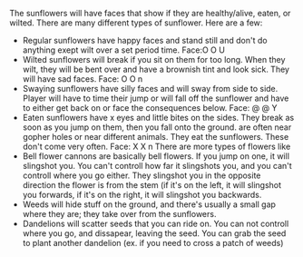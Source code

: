 The sunflowers will have faces that show if they are healthy/alive, eaten, or wilted.
  There are many different types of sunflower. Here are a few:
- Regular sunflowers have happy faces and stand still and don't do anything exept wilt over a set period time. Face:O O
                                                                                                                     U
- Wilted sunflowers will break if you sit on them for too long. When they wilt, they will be bent over and have a brownish tint and look sick. They will have sad faces.
  Face: O O
         n
- Swaying sunflowers have silly faces and will sway from side to side. Player will have to time their jump or will fall off the sunflower
 and have to either get back on or face the consequences below. Face: @ @
                                                                       Y
- Eaten sunflowers have x eyes and little bites on the sides. They break as soon as you jump on them, then you fall onto the ground. 
  are often near gopher holes or near different animals. They eat the sunflowers. These don't come very often. Face: X X
                                                                                                                      n
There are more types of flowers like
- Bell flower cannons are basically bell flowers. If you jump on one, it will slingshot you. You can't controll how far it slingshots you,
  and you can't controll where you go either. They slingshot you in the opposite direction the flower is from the stem (if it's on the left,
  it will slingshot you forwards, if it's on the right, it will slingshot you backwards.
- Weeds will hide stuff on the ground, and there's usually a small gap where they are; they take over from the sunflowers.
- Dandelions will scatter seeds that you can ride on. You can not controll where you go, and dissapear, leaving the seed. You can grab the
  seed to plant another dandelion (ex. if you need to cross a patch of weeds)
